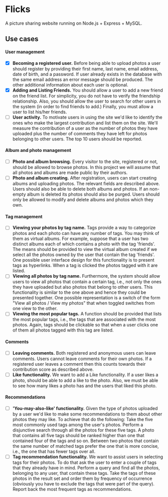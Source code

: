 # Flicks

A picture sharing website running on Node.js + Express + MySQL.

## Use cases

#### User management

- [x] **Becoming a registered user.** Before being able to upload photos a user should register by providing their first name, last name, email address, date of birth, and a password. If user already exists in the database with the same email address an error message should be produced. The other additional information about each user is optional.
- [x] **Adding and Listing Friends.** You should allow a user to add a new friend on the friend list. For simplicity, you do not have to verify the friendship relationship. Also, you should allow the user to search for other users in the system (in order to find friends to add.) Finally, you must allow a user to list his/her friends.
- [ ] **User activity.** To motivate users in using the site we'd like to identify the ones who make the largest contribution and list them on the site. We'll measure the contribution of a user as the number of photos they have uploaded plus the number of comments they have left for photos belonging to other users. The top 10 users should be reported.

#### Album and photo management

- [ ] **Photo and album browsing.** Every visitor to the site, registered or not, should be allowed to browse photos. In this project we will assume that all photos and albums are made public by their authors.
- [ ] **Photo and album creating.** After registration, users can start creating albums and uploading photos. The relevant fields are described above. Users should also be able to delete both albums and photos. If an non-empty album is deleted its photos should also be purged. Users should only be allowed to modify and delete albums and photos which they own.

#### Tag management

- [ ] **Viewing your photos by tag name.** Tags provide a way to categorize photos and each photo can have any number of tags. You may think of them as virtual albums. For example, suppose that a user has two distinct albums each of which contains a photo with the tag 'friends'. The means should be provided to view the virtual album created if we select all the photos owned by the user that contain the tag 'friends'. One possible user interface design for this functionality is to present tags as hyperlinks. When a tag is clicked the photos tagged with it are listed.
- [ ] **Viewing all photos by tag name.** Furthermore, the system should allow users to view all photos that contain a certain tag, i.e., not only the ones they have uploaded but also photos that belong to other users. This functionality is similar to the one above and hence they could be presented together. One possible representation is a switch of the form "View all photos / View my photos" that when toggled switches from one view to the other.
- [ ] **Viewing the most popular tags.** A function should be provided that lists the most popular tags, i.e., the tags that are associated with the most photos. Again, tags should be clickable so that when a user clicks one of them all photos tagged with this tag are listed.

#### Comments

- [ ] **Leaving comments.** Both registered and anonymous users can leave comments. Users cannot leave comments for their own photos. If a registered user leaves a comment then this counts towards their contribution score as described above.
- [ ] **Like functionality.** We want to add a Like functionality. If a user likes a photo, should be able to add a like to the photo. Also, we must be able to see how many likes a photo has and the users that liked this photo.

#### Recommendations

- [ ] **'You-may-also-like' functionality.** Given the type of photos uploaded by a user we'd like to make some recommendations to them about other photos they may like. To achieve that do the following: Take the five most commonly used tags among the user's photos. Perform a disjunctive search through all the photos for these five tags. A photo that contains all five tags should be ranked higher than one that contained four of the tags and so on. Between two photos that contain the same number of matched tags prefer the one that is more concise, i.e., the one that has fewer tags over all.
- [ ] **Tag recommendation functionality.** We want to assist users in selecting tags for their photos. To do that ask the user to enter a couple of tags that they already have in mind. Perform a query and find all the photos, belonging to any user, that contain these tags. Take the tags of these photos in the result set and order them by frequency of occurrence (obviously you have to exclude the tags that were part of the query). Report back the most frequent tags as recommendations.
